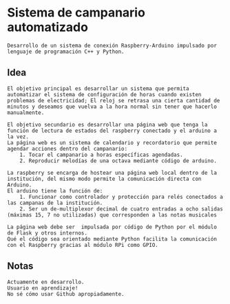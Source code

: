 # Sistema de campanario automatizado
    Desarrollo de un sistema de conexión Raspberry-Arduino impulsado por lenguaje de programación C++ y Python.


## Idea
    El objetivo principal es desarrollar un sistema que permita automatizar el sistema de configuración de horas cuando existen problemas de electricidad; El reloj se retrasa una cierta cantidad de minutos y deseamos que vuelva a la hora normal sin tener que hacerlo manualmente.

    El objetivo secundario es desarrollar una página web que tenga la función de lectura de estados del raspberry conectado y el arduino a la vez.
    La página web es un sistema de calendario y recordatorio que permite agendar acciones dentro del campanario:
        1. Tocar el campanario a horas específicas agendadas.
        2. Reproducir melodías de una octava mediante código de arduino.

    La raspberry se encarga de hostear una página web local dentro de la institución, del mismo modo permite la comunicación directa con Arduino.
    El arduino tiene la función de:
        1. Funcionar como controlador y protección para relés conectados a las campanas de la institución.
        2. Ser un de-multiplexor decimal de cuatro entradas a ocho salidas (máximas 15, 7 no utilizadas) que corresponden a las notas musicales

    La página web debe ser  impulsada por código de Python por el módulo de Flask y otros internos. 
    Qué el código sea orientado mediante Python facilita la comunicación con el Raspberry gracias al módulo RPi como GPIO.


## Notas
    Actuamente en desarrollo.
    Usuario en aprendizaje!
    No sé cómo usar Github apropiadamente.
